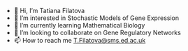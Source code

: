 - 👋 Hi, I’m Tatiana Filatova
- 👀 I’m interested in Stochastic Models of Gene Expression
- 🌱 I’m currently learning Mathematical Biology
- 💞️ I’m looking to collaborate on Gene Regulatory Networks
- 📫 How to reach me T.Filatova@sms.ed.ac.uk

<!---
TatianaFil/TatianaFil is a ✨ special ✨ repository because its `README.md` (this file) appears on your GitHub profile.
You can click the Preview link to take a look at your changes.
--->
